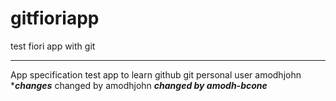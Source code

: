 # gitfioriapp
test fiori app with git
***********************
App specification
test app to learn github
git personal user amodhjohn
******changes*****
changed by amodhjohn
*******changed by amodh-bcone*******